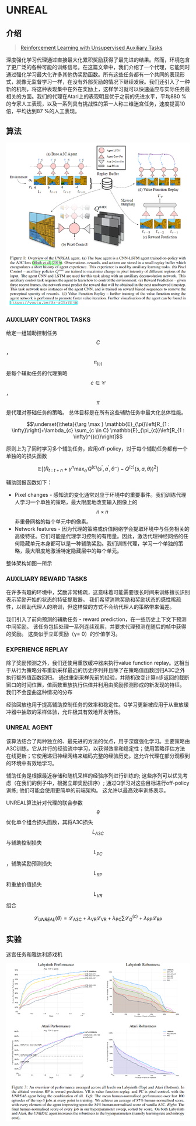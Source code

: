 # UNREAL

## 介绍

> [Reinforcement Learning with Unsupervised Auxiliary Tasks](https://arxiv.org/pdf/1611.05397)

深度强化学习代理通过直接最大化累积奖励获得了最先进的结果。然而，环境包含了更广泛的各种可能的训练信号。在这篇文章中，我们介绍了一个代理，它能同时通过强化学习最大化许多其他伪奖励函数。所有这些任务都有一个共同的表现形式，就像无监督学习一样，在没有外部奖励的情况下继续发展。我们还引入了一种新的机制，将这种表现集中在外在奖励上，这样学习就可以快速适应与实际任务最相关的方面。我们的代理在Atari上的表现明显优于之前的先进水平，平均880 %的专家人工表现，以及一系列具有挑战性的第一人称三维迷宫任务，速度提高10倍，平均达到87 %的人工表现。

## 算法

![](../../.gitbook/assets/image%20%2844%29.png)

### AUXILIARY CONTROL TASKS

给定一组辅助控制任务 $$C$$ ， $$π_(c)$$ 是每个辅助任务的代理策略 $$c \in \mathcal{C}$$ ， $$π$$ 是代理对基础任务的策略。 总体目标是在所有这些辅助任务中最大化总体性能。

$$\underset{\theta}{\arg \max } \mathbb{E}_{\pi}\left[R_{1 : \infty}\right]+\lambda_{c} \sum_{c \in C} \mathbb{E}_{\pi_{c}}\left[R_{1 : \infty}^{(c)}\right]$$ 

原则上为了同时学习多个辅助任务，应用off-policy，对于每个辅助任务都有一个单独的的损失函数

$$\mathbb{E}\left[\left(R_{t : t+n}+\gamma^{n} \max _{a^{\prime}} Q^{(c)}\left(s^{\prime}, a^{\prime}, \theta^{-}\right)-Q^{(c)}(s, a, \theta)\right)^{2}\right]$$

辅助回报函数如下：

* Pixel changes - 感知流的变化通常对应于环境中的重要事件。我们训练代理人学习一个单独的策略，最大限度地改变输入图像上的 $$n \times n$$ 非重叠网格的每个单元中的像素。
* Network features - 因为代理的策略或价值网络学会提取环境中与任务相关的高级特征。它们可能是代理学习控制的有用量。因此，激活代理神经网络的任何隐藏单元本身都可以是一种辅助奖励。我们训练代理，学习一个单独的策略，最大限度地激活特定隐藏层中的每个单元。

整体架构如图一所示

### AUXILIARY REWARD TASKS

在许多有趣的环境中，奖励非常稀疏，这意味着可能需要很长时间来训练擅长识别表示奖励开始的状态的特征提取器。 我们希望消除奖励和奖励状态的感性稀疏性，以帮助代理人的培训，但这样做的方式不会给代理人的策略带来偏差。

我们引入了前向预测的辅助任务 - reward prediction，在一些历史上下文下预测中间奖励。 该任务包括处理一系列连续观察，并要求代理预测在随后的帧中获得的奖励。 这类似于立即奖励（γ= 0）的价值学习。

### EXPERIENCE REPLAY

除了奖励预测之外，我们还使用重放缓冲器来执行value function replay。这相当于从行为策略分布重新采样最近的历史序列并且除了在策略值函数回归A3C之外执行额外值函数回归。 通过重新采样先前的经验，并随机改变计算n步返回的截断窗口的时间位置，值函数重放执行估值并利用由奖励预测形成的新发现的特征。 我们不会歪曲这种情况的分布

经验回放也用于提高辅助控制任务的效率和稳定性。Q学习更新被应用于从重放缓冲器中抽取的采样体验，允许极其有效地开发特性。

### UNREAL AGENT

该算法结合了两种独立的、最先进的方法的优点，用于深度强化学习。主要策略由A3C训练。它从并行的经验流中学习，以获得效率和稳定性；使用策略评估方法在线更新；它使用递归神经网络来编码完整的经验历史。这允许代理在部分观察到的环境中有效地学习。

辅助任务是根据最近存储和随机采样的经验序列进行训练的; 这些序列可以优先考虑（在我们的例子中，根据立即奖励排序）; 通过Q学习对这些目标进行off-policy训练; 他们可能会使用更简单的前端架构。 这允许以最高效率训练表示。

UNREAL算法针对代理的联合参数 $$θ$$ 优化单个组合损失函数，其将A3C损失 $$L_{A3C}$$ 与辅助控制损失 $$L_{PC}$$ ，辅助奖励预测损失 $$L_{RP}$$ 和重放价值损失 $$L_{VR}$$ 组合

$$\mathcal{L}_{U N R E A L}(\theta)=\mathcal{L}_{\mathrm{A} 3 \mathrm{C}}+\lambda_{\mathrm{VR}} \mathcal{L}_{\mathrm{VR}}+\lambda_{\mathrm{PC}} \sum \mathcal{L}_{Q}^{(c)}+\lambda_{\mathrm{RP}} \mathcal{L}_{\mathrm{RP}}$$ 

## 实验

迷宫任务和雅达利游戏机

![](../../.gitbook/assets/image%20%2863%29.png)

